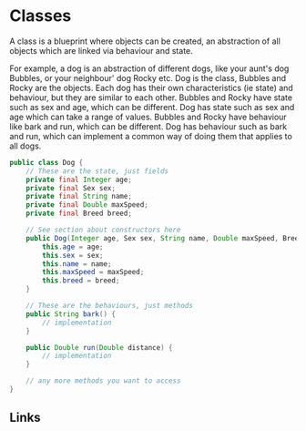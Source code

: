 # Classes

A class is a blueprint where objects can be created, an abstraction of all objects which are linked via behaviour and state.

For example, a dog is an abstraction of different dogs, like your aunt's dog Bubbles, or your neighbour' dog Rocky etc. Dog is the class, Bubbles and Rocky are the objects. Each dog has their own characteristics (ie state) and behaviour, but they are similar to each other. Bubbles and Rocky have state such as sex and age, which can be different. Dog has state such as sex and age which can take a range of values. Bubbles and Rocky have behaviour like bark and run, which can be different. Dog has behaviour such as bark and run, which can implement a common way of doing them that applies to all dogs.

```java
public class Dog {
    // These are the state, just fields
    private final Integer age;
    private final Sex sex;
    private final String name;
    private final Double maxSpeed;
    private final Breed breed;

    // See section about constructors here
    public Dog(Integer age, Sex sex, String name, Double maxSpeed, Breed breed) {
        this.age = age;
        this.sex = sex;
        this.name = name;
        this.maxSpeed = maxSpeed;
        this.breed = breed;
    }

    // These are the behaviours, just methods
    public String bark() {
        // implementation
    }

    public Double run(Double distance) {
        // implementation
    }

    // any more methods you want to access
}
```

## Links
